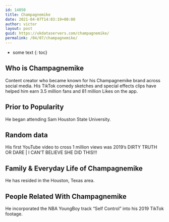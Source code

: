 ```yaml
---
id: 14050
title: Champagnemike
date: 2021-04-07T14:03:19+00:00
author: victor
layout: post
guid: https://ukdataservers.com/champagnemike/
permalink: /04/07/champagnemike/
---
```


* some text
{: toc}


## Who is Champagnemike



Content creator who became known for his Champagnemike brand across social media. His TikTok comedy sketches and special effects clips have helped him earn 3.5 million fans and 81 million Likes on the app.

                
                
                
## Prior to Popularity



He began attending Sam Houston State University.

                
                
                
## Random data



His first YouTube video to cross 1 million views was 2019&#8217;s DIRTY TRUTH OR DARE | I CAN&#8217;T BELIEVE SHE DID THIS!!!

                
                
                
## Family & Everyday Life of Champagnemike



He has resided in the Houston, Texas area.

                
                
                
## People Related With Champagnemike



He incorporated the NBA YoungBoy track &#8220;Self Control&#8221; into his 2019 TikTok footage.

                
              
            
          
          
          